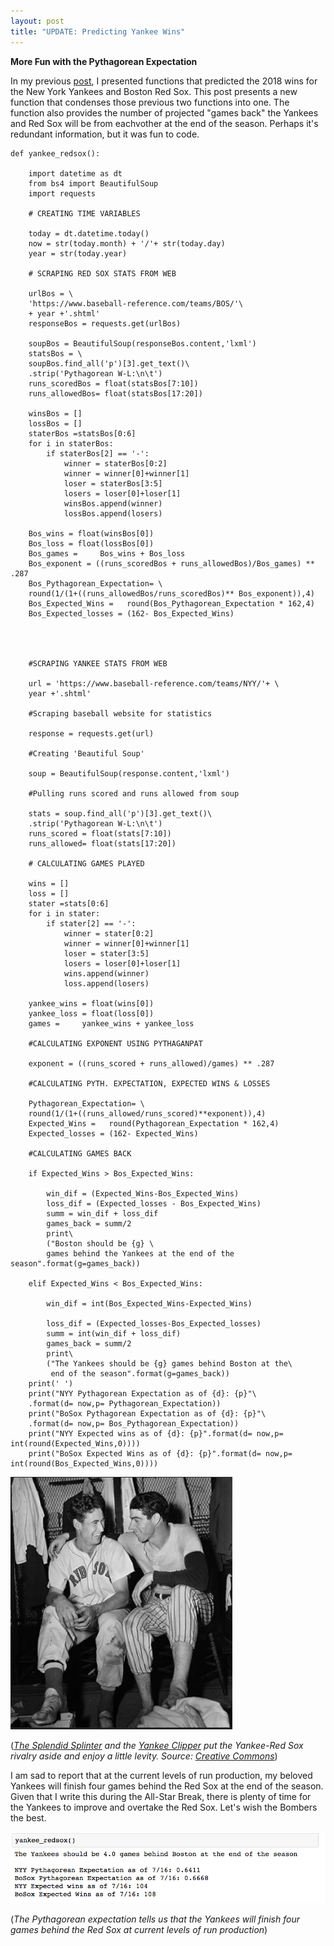 ```yaml
---
layout: post
title: "UPDATE: Predicting Yankee Wins"
---
```


**More Fun with the Pythagorean Expectation**


In my previous [post](https://mistercoffey.github.io/Pythag/), I presented functions that predicted the 2018 wins for the New York Yankees and Boston Red Sox. This post presents a new function that condenses those previous two functions into one. The function also provides the number of projected "games back" the Yankees and Red Sox will be from eachvother at the end of the season. Perhaps it's redundant information, but it was fun to code.

```
def yankee_redsox():

    import datetime as dt
    from bs4 import BeautifulSoup
    import requests

    # CREATING TIME VARIABLES

    today = dt.datetime.today()
    now = str(today.month) + '/'+ str(today.day)
    year = str(today.year)

    # SCRAPING RED SOX STATS FROM WEB

    urlBos = \
    'https://www.baseball-reference.com/teams/BOS/'\
    + year +'.shtml'
    responseBos = requests.get(urlBos)

    soupBos = BeautifulSoup(responseBos.content,'lxml')
    statsBos = \
    soupBos.find_all('p')[3].get_text()\
    .strip('Pythagorean W-L:\n\t')
    runs_scoredBos = float(statsBos[7:10])
    runs_allowedBos= float(statsBos[17:20])

    winsBos = []
    lossBos = []
    staterBos =statsBos[0:6]
    for i in staterBos:
        if staterBos[2] == '-':
            winner = staterBos[0:2]
            winner = winner[0]+winner[1]
            loser = staterBos[3:5]
            losers = loser[0]+loser[1]
            winsBos.append(winner)
            lossBos.append(losers)

    Bos_wins = float(winsBos[0])
    Bos_loss = float(lossBos[0])
    Bos_games =     Bos_wins + Bos_loss
    Bos_exponent = ((runs_scoredBos + runs_allowedBos)/Bos_games) ** .287
    Bos_Pythagorean_Expectation= \
    round(1/(1+((runs_allowedBos/runs_scoredBos)** Bos_exponent)),4)
    Bos_Expected_Wins =   round(Bos_Pythagorean_Expectation * 162,4)
    Bos_Expected_losses = (162- Bos_Expected_Wins)




    #SCRAPING YANKEE STATS FROM WEB

    url = 'https://www.baseball-reference.com/teams/NYY/'+ \
    year +'.shtml'

    #Scraping baseball website for statistics

    response = requests.get(url)

    #Creating 'Beautiful Soup'

    soup = BeautifulSoup(response.content,'lxml')

    #Pulling runs scored and runs allowed from soup

    stats = soup.find_all('p')[3].get_text()\
    .strip('Pythagorean W-L:\n\t')
    runs_scored = float(stats[7:10])
    runs_allowed= float(stats[17:20])

    # CALCULATING GAMES PLAYED

    wins = []
    loss = []
    stater =stats[0:6]
    for i in stater:
        if stater[2] == '-':
            winner = stater[0:2]
            winner = winner[0]+winner[1]
            loser = stater[3:5]
            losers = loser[0]+loser[1]
            wins.append(winner)
            loss.append(losers)

    yankee_wins = float(wins[0])
    yankee_loss = float(loss[0])
    games =     yankee_wins + yankee_loss

    #CALCULATING EXPONENT USING PYTHAGANPAT

    exponent = ((runs_scored + runs_allowed)/games) ** .287

    #CALCULATING PYTH. EXPECTATION, EXPECTED WINS & LOSSES

    Pythagorean_Expectation= \
    round(1/(1+((runs_allowed/runs_scored)**exponent)),4)
    Expected_Wins =   round(Pythagorean_Expectation * 162,4)
    Expected_losses = (162- Expected_Wins)

    #CALCULATING GAMES BACK

    if Expected_Wins > Bos_Expected_Wins:

        win_dif = (Expected_Wins-Bos_Expected_Wins)
        loss_dif = (Expected_losses - Bos_Expected_Wins)
        summ = win_dif + loss_dif
        games_back = summ/2
        print\
        ("Boston should be {g} \
        games behind the Yankees at the end of the season".format(g=games_back))

    elif Expected_Wins < Bos_Expected_Wins:

        win_dif = int(Bos_Expected_Wins-Expected_Wins)

        loss_dif = (Expected_losses-Bos_Expected_losses)
        summ = int(win_dif + loss_dif)
        games_back = summ/2
        print\
        ("The Yankees should be {g} games behind Boston at the\
         end of the season".format(g=games_back))
    print(' ')                                                             
    print("NYY Pythagorean Expectation as of {d}: {p}"\
    .format(d= now,p= Pythagorean_Expectation))
    print("BoSox Pythagorean Expectation as of {d}: {p}"\
    .format(d= now,p= Bos_Pythagorean_Expectation))
    print("NYY Expected wins as of {d}: {p}".format(d= now,p= int(round(Expected_Wins,0))))                                    
    print("BoSox Expected Wins as of {d}: {p}".format(d= now,p= int(round(Bos_Expected_Wins,0))))         

```
![pic](../images/Pythag2/joe.jpg)

(*[The Splendid Splinter](https://baseballhall.org/hall-of-famers/williams-ted) and the [Yankee Clipper](https://baseballhall.org/hall-of-famers/dimaggio-joe) put the Yankee-Red Sox rivalry aside and enjoy a little levity. Source: [Creative Commons](https://www.flickr.com/photos/97453745@N02/9082143731/in/photolist-4idr9b-4idp8Q-agxT1i-eQymV2)*)


I am sad to report that at the current levels of run production, my beloved Yankees will finish four games behind the Red Sox at the end of the season. Given that I write this during the All-Star Break, there is plenty of time for the Yankees to improve and overtake the Red Sox. Let's wish the Bombers the best.

![results](../images/Pythag2/pythag2.png)

(*The Pythagorean expectation tells us that the Yankees will finish four games behind the Red Sox at current levels of run production*)
